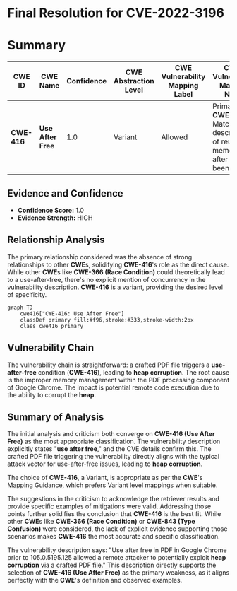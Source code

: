 # Final Resolution for CVE-2022-3196

# Summary
| CWE ID | CWE Name | Confidence | CWE Abstraction Level | CWE Vulnerability Mapping Label | CWE-Vulnerability Mapping Notes |
|---|---|---|---|---|---|
| **CWE-416** | **Use After Free** | 1.0 | Variant | Allowed | Primary **CWE**. Matches the description of reusing memory after it has been freed. |

## Evidence and Confidence

*   **Confidence Score:** 1.0
*   **Evidence Strength:** HIGH

## Relationship Analysis
The primary relationship considered was the absence of strong relationships to other **CWE**s, solidifying **CWE-416**'s role as the direct cause. While other **CWE**s like **CWE-366 (Race Condition)** could theoretically lead to a use-after-free, there's no explicit mention of concurrency in the vulnerability description. **CWE-416** is a variant, providing the desired level of specificity.

```mermaid
graph TD
    cwe416["CWE-416: Use After Free"]
    classDef primary fill:#f96,stroke:#333,stroke-width:2px
    class cwe416 primary
```

## Vulnerability Chain
The vulnerability chain is straightforward: a crafted PDF file triggers a **use-after-free** condition (**CWE-416**), leading to **heap corruption**. The root cause is the improper memory management within the PDF processing component of Google Chrome. The impact is potential remote code execution due to the ability to corrupt the **heap**.

## Summary of Analysis
The initial analysis and criticism both converge on **CWE-416 (Use After Free)** as the most appropriate classification. The vulnerability description explicitly states "**use after free**," and the CVE details confirm this. The crafted PDF file triggering the vulnerability directly aligns with the typical attack vector for use-after-free issues, leading to **heap corruption**.

The choice of **CWE-416**, a Variant, is appropriate as per the **CWE**'s Mapping Guidance, which prefers Variant level mappings when suitable.

The suggestions in the criticism to acknowledge the retriever results and provide specific examples of mitigations were valid. Addressing those points further solidifies the conclusion that **CWE-416** is the best fit. While other **CWE**s like **CWE-366 (Race Condition)** or **CWE-843 (Type Confusion)** were considered, the lack of explicit evidence supporting those scenarios makes **CWE-416** the most accurate and specific classification.

The vulnerability description says: "Use after free in PDF in Google Chrome prior to 105.0.5195.125 allowed a remote attacker to potentially exploit **heap corruption** via a crafted PDF file."
This description directly supports the selection of **CWE-416 (Use After Free)** as the primary weakness, as it aligns perfectly with the **CWE**'s definition and observed examples.